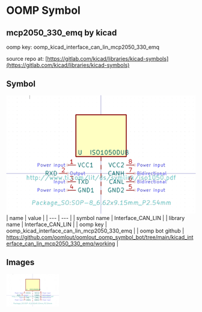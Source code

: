 # OOMP Symbol  
## mcp2050_330_emq  by kicad  
  
oomp key: oomp_kicad_interface_can_lin_mcp2050_330_emq  
  
source repo at: [https://gitlab.com/kicad/libraries/kicad-symbols](https://gitlab.com/kicad/libraries/kicad-symbols)  
## Symbol  
  
[![working.png](working_600.png)](working.png)  
| name | value | 
| --- | --- | 
| symbol name | Interface_CAN_LIN | 
| library name | Interface_CAN_LIN | 
| oomp key | oomp_kicad_interface_can_lin_mcp2050_330_emq | 
| oomp bot github | https://github.com/oomlout/oomlout_oomp_symbol_bot/tree/main/kicad_interface_can_lin_mcp2050_330_emq/working | 
## Images  
  
[![working.png](working_140.png)](working.png)  
